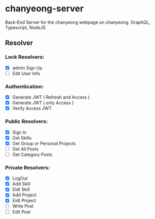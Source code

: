 # chanyeong-server

Back-End Server for the chanyeong webpage on chanyeong. GraphQL, Typescript, NodeJS

## Resolver

### Lock Resolvers:

- [x]  admin Sign Up
- [ ]  Edit User Info

### Authentication:

- [x]  Generate JWT ( Refresh and Access )
- [x]  Generate JWT ( only Access )
- [x]  Verify Access JWT

### Public Resolvers:

- [x]  Sign In
- [x]  Get Skills
- [x]  Get Group or Personal Projects
- [ ]  Get All Posts
- [ ]  Get Category Posts

### Private Resolvers:

- [x]  LogOut
- [x]  Add Skill
- [x]  Eidt Skill
- [x]  Add Project
- [x]  Eidt Project
- [ ]  Write Post
- [ ]  Edit Post